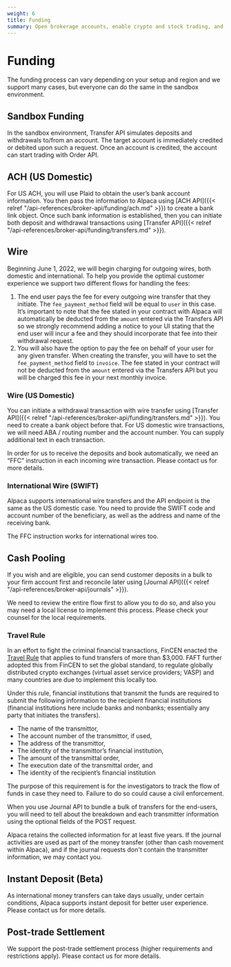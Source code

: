 ```yaml
---
weight: 6
title: Funding
summary: Open brokerage accounts, enable crypto and stock trading, and manage the ongoing user experience with Alpaca Broker API
---
```


# Funding

The funding process can vary depending on your setup and region and we support
many cases, but everyone can do the same in the sandbox environment.

## **Sandbox Funding**

In the sandbox environment, Transfer API simulates deposits and withdrawals
to/from an account. The target account is immediately credited or debited upon
such a request. Once an account is credited, the account can start trading with
Order API.

## **ACH (US Domestic)**

For US ACH, you will use Plaid to obtain the user’s bank account information.
You then pass the information to Alpaca using [ACH API]({{< relref
"/api-references/broker-api/funding/ach.md" >}}) to create a bank link object. Once
such bank information is established, then you can initiate both deposit and
withdrawal transactions using [Transfer API]({{< relref
"/api-references/broker-api/funding/transfers.md" >}}).

## **Wire**
Beginning June 1, 2022, we will begin charging for outgoing wires, both domestic and international.  To help you provide the optimal customer experience we support two different flows for handling the fees:
1. The end user pays the fee for every outgoing wire transfer that they initiate. The `fee_payment_method` field will be equal to `user` in this case. It’s important to note that the fee stated in your contract with Alpaca will automatically be deducted from the `amount` entered via the Transfers API so we strongly recommend adding a notice to your UI stating that the end user will incur a fee and they should incorporate that fee into their withdrawal request.
2. You will also have the option to pay the fee on behalf of your user for any given transfer. When creating the transfer, you will have to set the `fee_payment_method` field to `invoice`. The fee stated in your contract will not be deducted from the `amount` entered via the Transfers API but you will be charged this fee in your next monthly invoice. 


### **Wire (US Domestic)**

You can initiate a withdrawal transaction with wire transfer using [Transfer
API]({{< relref "/api-references/broker-api/funding/transfers.md" >}}). You need to
create a bank object before that. For US domestic wire transactions, we will
need ABA / routing number and the account number. You can supply additional text
in each transaction.

In order for us to receive the deposits and book automatically, we need an “FFC”
instruction in each incoming wire transaction. Please contact us for more
details.

### **International Wire (SWIFT)**

Alpaca supports international wire transfers and the API endpoint is the same as
the US domestic case. You need to provide the SWIFT code and account number of
the beneficiary, as well as the address and name of the receiving bank.

The FFC instruction works for international wires too.

## **Cash Pooling**

If you wish and are eligible, you can send customer deposits in a bulk to your
firm account first and reconcile later using [Journal API]({{< relref
"/api-references/broker-api/journals" >}}).

We need to review the entire flow first to allow you to do so, and also you may
need a local license to implement this process. Please check your counsel for
the local requirements.

### Travel Rule

In an effort to fight the criminal financial transactions, FinCEN enacted the
[Travel Rule](https://www.fincen.gov/sites/default/files/advisory/advissu7.pdf)
that applies to fund transfers of more than $3,000. FAFT further adopted this
from FinCEN to set the global standard, to regulate globally distributed crypto
exchanges (virtual asset service providers; VASP) and many countries are due to
implement this locally too.

Under this rule, financial institutions that transmit the funds are required to
submit the following information to the recipient financial institutions
(financial institutions here include banks and nonbanks; essentially any party
that initiates the transfers).

- The name of the transmittor,
- The account number of the transmittor, if used,
- The address of the transmittor,
- The identity of the transmittor’s financial institution,
- The amount of the transmittal order,
- The execution date of the transmittal order, and
- The identity of the recipient’s financial institution

The purpose of this requirement is for the investigators to track the flow of
funds in case they need to. Failure to do so could cause a civil enforcement.

When you use Journal API to bundle a bulk of transfers for the end-users, you
will need to tell about the breakdown and each transmitter information using the
optional fields of the POST request.

Alpaca retains the collected information for at least five years. If the journal
activities are used as part of the money transfer (other than cash movement
within Alpaca), and if the journal requests don't contain the transmitter
information, we may contact you.

## **Instant Deposit (Beta)**

As international money transfers can take days usually, under certain
conditions, Alpaca supports instant deposit for better user experience. Please
contact us for more details.

## **Post-trade Settlement**

We support the post-trade settlement process (higher requirements and restrictions apply). Please contact us for more details.

&nbsp;
